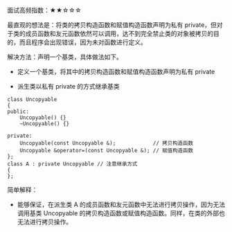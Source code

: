 面试高频指数：★★☆☆☆

最直观的想法是：将类的拷贝构造函数和赋值构造函数声明为私有 private，但对于类的成员函数和友元函数依然可以调用，达不到完全禁止类的对象被拷贝的目的，而且程序会出现错误，因为未对函数进行定义。

解决方法：声明一个基类，具体做法如下。

* 定义一个基类，将其中的拷贝构造函数和赋值构造函数声明为私有 private

* 派生类以私有 private 的方式继承基类


```
class Uncopyable
{
public:
    Uncopyable() {}
    ~Uncopyable() {}

private:
    Uncopyable(const Uncopyable &);            // 拷贝构造函数
    Uncopyable &operator=(const Uncopyable &); // 赋值构造函数
};
class A : private Uncopyable // 注意继承方式
{ 
};
```


简单解释：

* 能够保证，在派生类 A 的成员函数和友元函数中无法进行拷贝操作，因为无法调用基类 Uncopyable 的拷贝构造函数或赋值构造函数。同样，在类的外部也无法进行拷贝操作。

